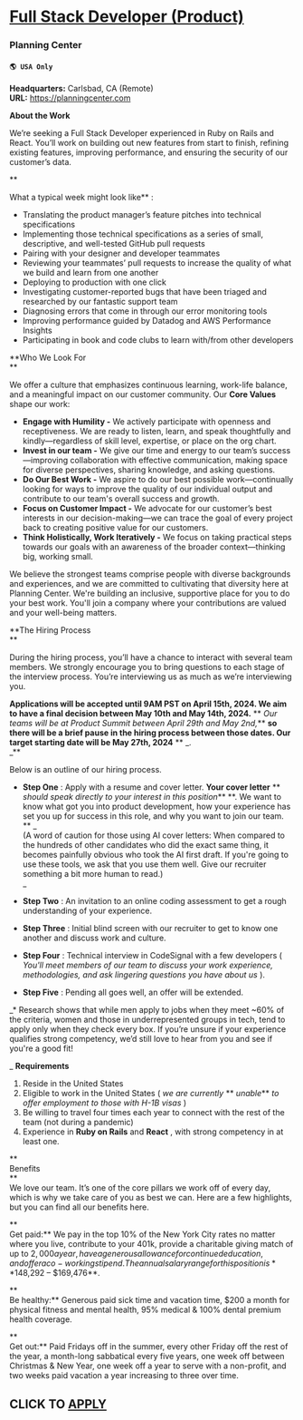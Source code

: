 # [Full Stack Developer (Product)](https://www.remotewlb.com/apply/full-stack-developer-product)  
### Planning Center  
#### `🌎 USA Only`  

**Headquarters:** Carlsbad, CA (Remote)  
**URL:** https://planningcenter.com

**About the Work**

  
We’re seeking a Full Stack Developer experienced in Ruby on Rails and React. You’ll work on building out new features from start to finish, refining existing features, improving performance, and ensuring the security of our customer’s data.

**  
  
What a typical week might look like** :  
  

  * Translating the product manager’s feature pitches into technical specifications
  * Implementing those technical specifications as a series of small, descriptive, and well-tested GitHub pull requests
  * Pairing with your designer and developer teammates
  * Reviewing your teammates’ pull requests to increase the quality of what we build and learn from one another
  * Deploying to production with one click
  * Investigating customer-reported bugs that have been triaged and researched by our fantastic support team
  * Diagnosing errors that come in through our error monitoring tools
  * Improving performance guided by Datadog and AWS Performance Insights
  * Participating in book and code clubs to learn with/from other developers

  

**Who We Look For  
**  

  
We offer a culture that emphasizes continuous learning, work-life balance, and a meaningful impact on our customer community. Our **Core Values** shape our work:  
  

  * **Engage with Humility -** We actively participate with openness and receptiveness. We are ready to listen, learn, and speak thoughtfully and kindly—regardless of skill level, expertise, or place on the org chart.
  * **Invest in our team -** We give our time and energy to our team’s success—improving collaboration with effective communication, making space for diverse perspectives, sharing knowledge, and asking questions.
  * **Do Our Best Work -** We aspire to do our best possible work—continually looking for ways to improve the quality of our individual output and contribute to our team's overall success and growth.
  * **Focus on Customer Impact -** We advocate for our customer’s best interests in our decision-making—we can trace the goal of every project back to creating positive value for our customers.
  * **Think Holistically, Work Iteratively -** We focus on taking practical steps towards our goals with an awareness of the broader context—thinking big, working small.

  
We believe the strongest teams comprise people with diverse backgrounds and experiences, and we are committed to cultivating that diversity here at Planning Center. We're building an inclusive, supportive place for you to do your best work. You'll join a company where your contributions are valued and your well-being matters.  
  

**The Hiring Process  
**  

  
During the hiring process, you’ll have a chance to interact with several team members. We strongly encourage you to bring questions to each stage of the interview process. You’re interviewing us as much as we’re interviewing you.  
  

**Applications will be accepted until 9AM PST on April 15th, 2024. We aim to have a final decision between May 10th and May 14th, 2024.** ** _Our teams will be at Product Summit between April 29th and May 2nd,_** **so there will be a brief pause in the hiring process between those dates. Our target starting date will be May 27th, 2024** ** _.  
_**  

  
Below is an outline of our hiring process.  
  

  * **Step One** : Apply with a resume and cover letter. **Your cover letter** ** _should speak directly to your interest in this position_** **. We want to know what got you into product development, how your experience has set you up for success in this role, and why you want to join our team.  
** _  
(A word of caution for those using AI cover letters: When compared to the hundreds of other candidates who did the exact same thing, it becomes painfully obvious who took the AI first draft. If you're going to use these tools, we ask that you use them well. Give our recruiter something a bit more human to read.)  
_  

  * **Step Two** : An invitation to an online coding assessment to get a rough understanding of your experience.
  * **Step Three** : Initial blind screen with our recruiter to get to know one another and discuss work and culture.
  * **Step Four** : Technical interview in CodeSignal with a few developers ( _You'll meet members of our team to discuss your work experience, methodologies, and ask lingering questions you have about us_ ).
  * **Step Five** : Pending all goes well, an offer will be extended.  
  

_* Research shows that while men apply to jobs when they meet ~60% of the criteria, women and those in underrepresented groups in tech, tend to apply only when they check every box. If you’re unsure if your experience qualifies strong competency, we’d still love to hear from you and see if you're a good fit!  
  
_ **Requirements**

  1. Reside in the United States
  2. Eligible to work in the United States ( _we are currently_ ** _unable_** _to offer employment to those with H-1B visas_ )
  3. Be willing to travel four times each year to connect with the rest of the team (not during a pandemic)
  4. Experience in **Ruby on Rails** and **React** , with strong competency in at least one.

**  
Benefits  
**  
We love our team. It’s one of the core pillars we work off of every day, which is why we take care of you as best we can. Here are a few highlights, but you can find all our benefits here.  
  

**  
Get paid:** We pay in the top 10% of the New York City rates no matter where you live, contribute to your 401k, provide a charitable giving match of up to $2,000 a year, have a generous allowance for continued education, and offer a co-working stipend. The annual salary range for this position is **$148,292 – $169,476**.  
  

**  
Be healthy:** Generous paid sick time and vacation time, $200 a month for physical fitness and mental health, 95% medical & 100% dental premium health coverage.  
  

**  
Get out:** Paid Fridays off in the summer, every other Friday off the rest of the year, a month-long sabbatical every five years, one week off between Christmas & New Year, one week off a year to serve with a non-profit, and two weeks paid vacation a year increasing to three over time.

  

  
## CLICK TO [APPLY](https://www.remotewlb.com/apply/full-stack-developer-product)


